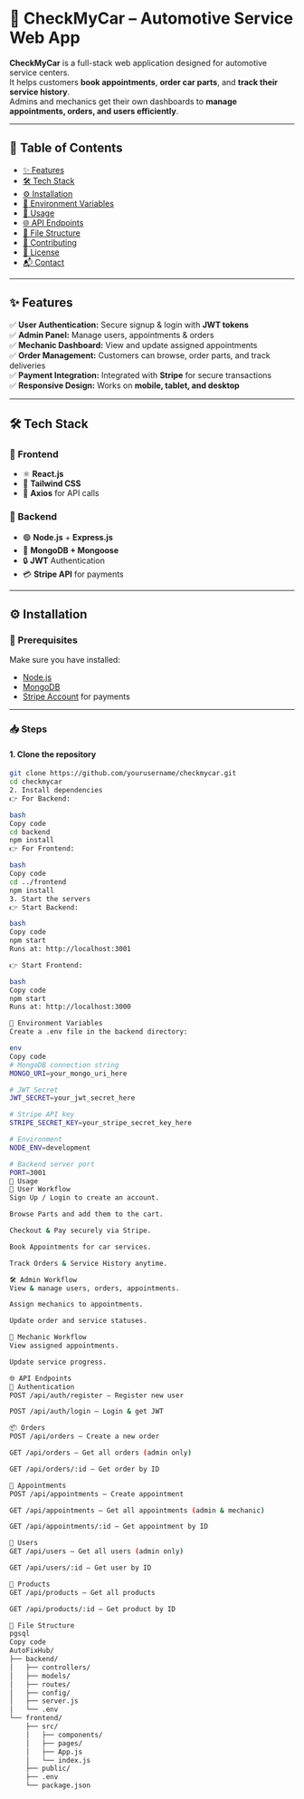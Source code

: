# 🚗 CheckMyCar – Automotive Service Web App

**CheckMyCar** is a full-stack web application designed for automotive service centers.  
It helps customers **book appointments**, **order car parts**, and **track their service history**.  
Admins and mechanics get their own dashboards to **manage appointments, orders, and users efficiently**.

---

## 📑 Table of Contents
- [✨ Features](#-features)
- [🛠️ Tech Stack](#%EF%B8%8F-tech-stack)
- [⚙️ Installation](#%EF%B8%8F-installation)
- [🔑 Environment Variables](#-environment-variables)
- [🚀 Usage](#-usage)
- [🌐 API Endpoints](#-api-endpoints)
- [📂 File Structure](#-file-structure)
- [🤝 Contributing](#-contributing)
- [📜 License](#-license)
- [📬 Contact](#-contact)

---

## ✨ Features
✅ **User Authentication:** Secure signup & login with **JWT tokens**  
✅ **Admin Panel:** Manage users, appointments & orders  
✅ **Mechanic Dashboard:** View and update assigned appointments  
✅ **Order Management:** Customers can browse, order parts, and track deliveries  
✅ **Payment Integration:** Integrated with **Stripe** for secure transactions  
✅ **Responsive Design:** Works on **mobile, tablet, and desktop**

---

## 🛠️ Tech Stack

### 🔹 Frontend
- ⚛️ **React.js**
- 🎨 **Tailwind CSS**
- 🔗 **Axios** for API calls

### 🔹 Backend
- 🟢 **Node.js** + **Express.js**
- 🍃 **MongoDB + Mongoose**
- 🔒 **JWT** Authentication
- 💳 **Stripe API** for payments

---

## ⚙️ Installation

### 📌 Prerequisites
Make sure you have installed:
- [Node.js](https://nodejs.org/)
- [MongoDB](https://www.mongodb.com/)
- [Stripe Account](https://stripe.com/) for payments

---

### 📥 Steps

#### 1. Clone the repository
```bash
git clone https://github.com/yourusername/checkmycar.git
cd checkmycar
2. Install dependencies
👉 For Backend:

bash
Copy code
cd backend
npm install
👉 For Frontend:

bash
Copy code
cd ../frontend
npm install
3. Start the servers
👉 Start Backend:

bash
Copy code
npm start
Runs at: http://localhost:3001

👉 Start Frontend:

bash
Copy code
npm start
Runs at: http://localhost:3000

🔑 Environment Variables
Create a .env file in the backend directory:

env
Copy code
# MongoDB connection string
MONGO_URI=your_mongo_uri_here

# JWT Secret
JWT_SECRET=your_jwt_secret_here

# Stripe API key
STRIPE_SECRET_KEY=your_stripe_secret_key_here

# Environment
NODE_ENV=development

# Backend server port
PORT=3001
🚀 Usage
👤 User Workflow
Sign Up / Login to create an account.

Browse Parts and add them to the cart.

Checkout & Pay securely via Stripe.

Book Appointments for car services.

Track Orders & Service History anytime.

🛠️ Admin Workflow
View & manage users, orders, appointments.

Assign mechanics to appointments.

Update order and service statuses.

🔧 Mechanic Workflow
View assigned appointments.

Update service progress.

🌐 API Endpoints
🔐 Authentication
POST /api/auth/register – Register new user

POST /api/auth/login – Login & get JWT

📦 Orders
POST /api/orders – Create a new order

GET /api/orders – Get all orders (admin only)

GET /api/orders/:id – Get order by ID

📅 Appointments
POST /api/appointments – Create appointment

GET /api/appointments – Get all appointments (admin & mechanic)

GET /api/appointments/:id – Get appointment by ID

👥 Users
GET /api/users – Get all users (admin only)

GET /api/users/:id – Get user by ID

🛒 Products
GET /api/products – Get all products

GET /api/products/:id – Get product by ID

📂 File Structure
pgsql
Copy code
AutoFixHub/
├── backend/
│   ├── controllers/
│   ├── models/
│   ├── routes/
│   ├── config/
│   ├── server.js
│   └── .env
└── frontend/
    ├── src/
    │   ├── components/
    │   ├── pages/
    │   ├── App.js
    │   └── index.js
    ├── public/
    ├── .env
    └── package.json
